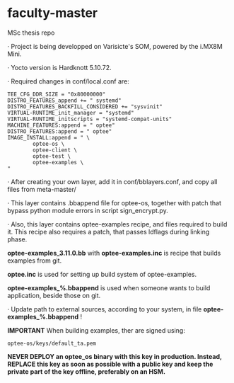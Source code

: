 # faculty-master
MSc thesis repo

&middot; Project is being developped on Varisicte's SOM, powered by
the i.MX8M Mini. 

&middot; Yocto version is Hardknott 5.10.72.

&middot; Required changes in conf/local.conf are:

```text
TEE_CFG_DDR_SIZE = "0x80000000"
DISTRO_FEATURES_append += " systemd"
DISTRO_FEATURES_BACKFILL_CONSIDERED += "sysvinit"
VIRTUAL-RUNTIME_init_manager = "systemd"
VIRTUAL-RUNTIME_initscripts = "systemd-compat-units"
MACHINE_FEATURES:append = " optee"
DISTRO_FEATURES:append = " optee"
IMAGE_INSTALL:append = " \
        optee-os \
        optee-client \
        optee-test \
        optee-examples \
"
```

&middot; After creating your own layer, add it in conf/bblayers.conf,
and copy all files from meta-master/

&middot; This layer contains .bbappend file for optee-os, together with patch
that bypass python module errors in script sign_encrypt.py.

&middot; Also, this layer contains optee-examples recipe, and files required to
build it. This recipe also requires a patch, that passes ldflags during
linking phase.

**optee-examples_3.11.0.bb** with **optee-examples.inc** is recipe that builds
examples from git.

**optee.inc** is used for setting up build system of optee-examples.

**optee-examples_%.bbappend** is used when someone wants to build application,
beside those on git.

&middot; Update path to external sources, according to your system, in file
**optee-examples_%.bbappend** !

**IMPORTANT** When building examples, ther are signed using:
```text
optee-os/keys/default_ta.pem
```
**NEVER DEPLOY an optee_os binary with this key in production. Instead, REPLACE 
this key as soon as possible with a public key and keep the private part of 
the key offline, preferably on an HSM.**
